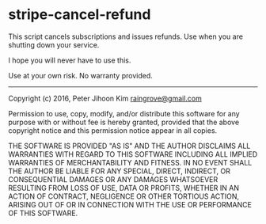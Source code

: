stripe-cancel-refund
====================

This script cancels subscriptions and issues refunds. Use when you are shutting down your service.

I hope you will never have to use this.

Use at your own risk. No warranty provided.

- - -

Copyright (c) 2016, Peter Jihoon Kim <raingrove@gmail.com>

Permission to use, copy, modify, and/or distribute this software for any
purpose with or without fee is hereby granted, provided that the above
copyright notice and this permission notice appear in all copies.

THE SOFTWARE IS PROVIDED "AS IS" AND THE AUTHOR DISCLAIMS ALL WARRANTIES
WITH REGARD TO THIS SOFTWARE INCLUDING ALL IMPLIED WARRANTIES OF
MERCHANTABILITY AND FITNESS. IN NO EVENT SHALL THE AUTHOR BE LIABLE FOR
ANY SPECIAL, DIRECT, INDIRECT, OR CONSEQUENTIAL DAMAGES OR ANY DAMAGES
WHATSOEVER RESULTING FROM LOSS OF USE, DATA OR PROFITS, WHETHER IN AN
ACTION OF CONTRACT, NEGLIGENCE OR OTHER TORTIOUS ACTION, ARISING OUT OF
OR IN CONNECTION WITH THE USE OR PERFORMANCE OF THIS SOFTWARE.
